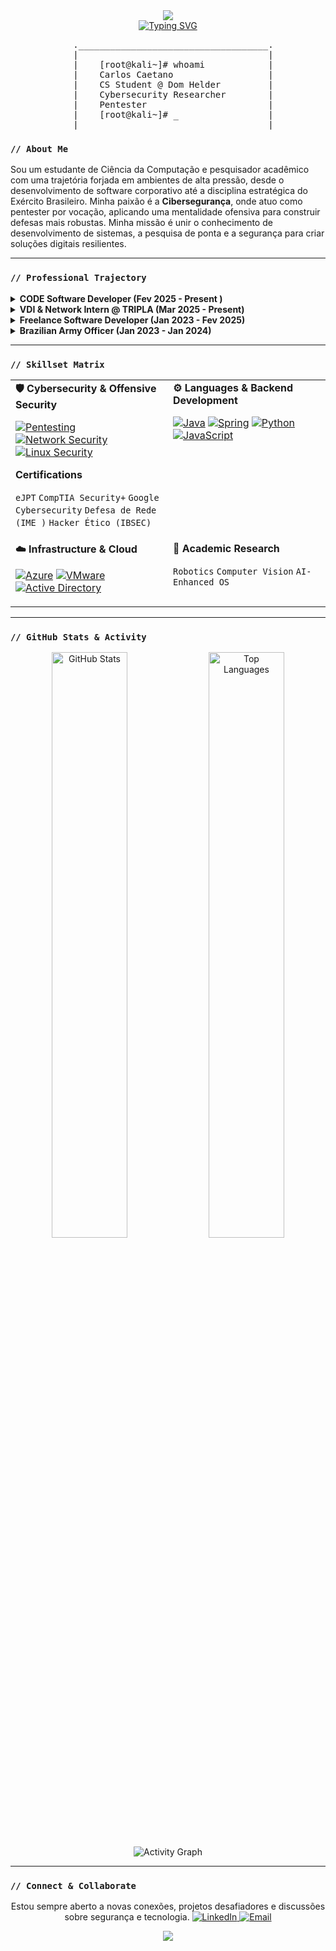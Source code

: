 <div align="center">
  <img src="https://capsule-render.vercel.app/api?type=venom&color=0:111,50:0f0,100:000&height=250&section=header&text=Carlos%20Caetano&fontSize=50&fontColor=0f0&animation=twinkling&fontAlignY=38"/>
</div>

<div align="center">
  <a href="https://git.io/typing-svg">
    <img src="https://readme-typing-svg.herokuapp.com/?color=00FF00&size=25&center=true&vCenter=true&width=1000&lines=Cybersecurity+Researcher+%7C+Software+Developer+%7C+Pentester;Architecting+Secure+Digital+Infrastructures;From+Code+to+Kernel,+Securing+the+Future." alt="Typing SVG">
  </a>
</div>

<div align="center">
<pre>
  .____________________________________.
  |                                    |
  |    [root@kali~]# whoami            |
  |    Carlos Caetano                  |
  |    CS Student @ Dom Helder         |
  |    Cybersecurity Researcher        |
  |    Pentester                       |
  |    [root@kali~]# _                 |
  |____________________________________|
</pre>
</div>

### `// About Me`

<p align="left">
  Sou um estudante de Ciência da Computação e pesquisador acadêmico com uma trajetória forjada em ambientes de alta pressão, desde o desenvolvimento de software corporativo até a disciplina estratégica do Exército Brasileiro. Minha paixão é a <strong>Cibersegurança</strong>, onde atuo como pentester por vocação, aplicando uma mentalidade ofensiva para construir defesas mais robustas. Minha missão é unir o conhecimento de desenvolvimento de sistemas, a pesquisa de ponta e a segurança para criar soluções digitais resilientes.
</p>

---

### `// Professional Trajectory`

<details>
  <summary><strong>CODE Software Developer (Fev 2025 - Present )</strong></summary>
  <p>Desenvolvimento e manutenção de soluções back-end com Java e Spring Boot, construindo APIs RESTful e integrando bancos de dados para suportar funcionalidades escaláveis. Colaboro ativamente na melhoria da qualidade de código, performance e arquitetura.</p>
</details>

<details>
  <summary><strong>VDI & Network Intern @ TRIPLA (Mar 2025 - Present)</strong></summary>
  <p>Suporte à infraestrutura de desktop virtual (VDI) em parceria com a Microsoft, utilizando Azure Virtual Desktop e VMware Horizon. Atuo no gerenciamento de ambientes, provisionamento, políticas de acesso e automação de rotinas em um ambiente corporativo seguro.</p>
</details>

<details>
  <summary><strong>Freelance Software Developer (Jan 2023 - Fev 2025)</strong></summary>
  <p>Desenvolvi soluções de software leves para automação de processos e integração de sistemas via APIs RESTful (WhatsApp, Google Sheets) para pequenas empresas, utilizando Python e JavaScript e aplicando boas práticas de versionamento com Git/GitHub.</p>
</details>

<details>
  <summary><strong>Brazilian Army Officer (Jan 2023 - Jan 2024)</strong></summary>
  <p>Concluí o treinamento de oficiais com ênfase em liderança, tomada de decisão estratégica e gestão de equipes em ambientes de alta pressão. Desenvolvi forte resiliência, pensamento crítico e um alto padrão de segurança operacional.</p>
</details>

---

### `// Skillset Matrix`

<table>
  <tr>
    <td valign="top" width="50%">
      <strong>🛡️ Cybersecurity & Offensive Security</strong>
      <p>
        <a href="#"><img alt="Pentesting" src="https://img.shields.io/badge/-Pentesting-red?style=for-the-badge&logo=kalilinux&logoColor=white"></a>
        <a href="#"><img alt="Network Security" src="https://img.shields.io/badge/-Network_Security-blue?style=for-the-badge&logo=cisco&logoColor=white"></a>
        <a href="#"><img alt="Linux Security" src="https://img.shields.io/badge/-Linux_Security-yellow?style=for-the-badge&logo=linux&logoColor=black"></a>
      </p>
      <strong>Certifications</strong>
      <p>
        <code>eJPT</code> <code>CompTIA Security+</code> <code>Google Cybersecurity</code> <code>Defesa de Rede (IME )</code> <code>Hacker Ético (IBSEC)</code>
      </p>
    </td>
    <td valign="top" width="50%">
      <strong>⚙️ Languages & Backend Development</strong>
      <p>
        <a href="#"><img alt="Java" src="https://img.shields.io/badge/Java-ED8B00?style=for-the-badge&logo=openjdk&logoColor=white"></a>
        <a href="#"><img alt="Spring" src="https://img.shields.io/badge/Spring-6DB33F?style=for-the-badge&logo=spring&logoColor=white"></a>
        <a href="#"><img alt="Python" src="https://img.shields.io/badge/Python-3776AB?style=for-the-badge&logo=python&logoColor=white"></a>
        <a href="#"><img alt="JavaScript" src="https://img.shields.io/badge/JavaScript-F7DF1E?style=for-the-badge&logo=javascript&logoColor=black"></a>
      </p>
    </td>
  </tr>
  <tr>
    <td valign="top" width="50%">
      <strong>☁️ Infrastructure & Cloud</strong>
      <p>
        <a href="#"><img alt="Azure" src="https://img.shields.io/badge/Azure-0078D4?style=for-the-badge&logo=microsoftazure&logoColor=white"></a>
        <a href="#"><img alt="VMware" src="https://img.shields.io/badge/VMware-607078?style=for-the-badge&logo=vmware&logoColor=white"></a>
        <a href="#"><img alt="Active Directory" src="https://img.shields.io/badge/Active_Directory-0078D4?style=for-the-badge&logo=windows&logoColor=white"></a>
      </p>
    </td>
    <td valign="top" width="50%">
      <strong>🔬 Academic Research</strong>
      <p>
        <code>Robotics</code> <code>Computer Vision</code> <code>AI-Enhanced OS</code>
      </p>
    </td>
  </tr>
</table>

---

### `// GitHub Stats & Activity`

<div align="center">
  <img width="49%" src="https://github-readme-stats.vercel.app/api?username=CarlosCaetano&show_icons=true&theme=dracula&hide_border=true&title_color=00FF00&icon_color=00FF00" alt="GitHub Stats"/>
  <img width="49%" src="https://github-readme-stats.vercel.app/api/top-langs/?username=CarlosCaetano&layout=compact&theme=dracula&hide_border=true&title_color=00FF00&text_color=FFF" alt="Top Languages"/>
</div>
<div align="center">
  <img src="https://github-readme-activity-graph.vercel.app/graph?username=CarlosCaetano&bg_color=0d1117&color=00ff00&line=00ff00&point=ffffff&area=true&hide_border=true" alt="Activity Graph"/>
</div>

---

### `// Connect & Collaborate`

<p align="center">
  Estou sempre aberto a novas conexões, projetos desafiadores e discussões sobre segurança e tecnologia.
    
  

  <a href="https://www.linkedin.com/in/SEU-PERFIL-AQUI/" target="_blank">
    <img src="https://img.shields.io/badge/LinkedIn-0077B5?style=for-the-badge&logo=linkedin&logoColor=white" alt="LinkedIn"/>
  </a>
  <a href="mailto:SEU-EMAIL-AQUI" target="_blank">
    <img src="https://img.shields.io/badge/Email-D14836?style=for-the-badge&logo=gmail&logoColor=white" alt="Email"/>
  </a>
</p>

<div align="center">
  <img src="https://capsule-render.vercel.app/api?type=venom&color=0:000,50:0f0,100:111&height=150&section=footer"/>
</div>
